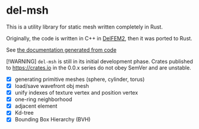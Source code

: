 # del-msh

This is a utility library for static mesh written completely in Rust. 

Originally, the code is written in C++ in [DelFEM2](https://github.com/nobuyuki83/delfem2), then it was ported to Rust. 

See [the documentation generated from code](https://docs.rs/del-msh)

[!WARNING]
`del-msh` is still in its initial development phase. Crates published to https://crates.io in the 0.0.x series do not obey SemVer and are unstable.

- [x] generating primitive meshes (sphere, cylinder, torus)
- [x] load/save wavefront obj mesh
- [x] unify indexes of texture vertex and position vertex
- [x] one-ring neighborhood 
- [x] adjacent element 
- [x] Kd-tree
- [x] Bounding Box Hierarchy (BVH)
